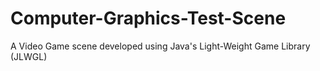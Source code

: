 # Computer-Graphics-Test-Scene
A Video Game scene developed using Java's Light-Weight Game Library (JLWGL)
